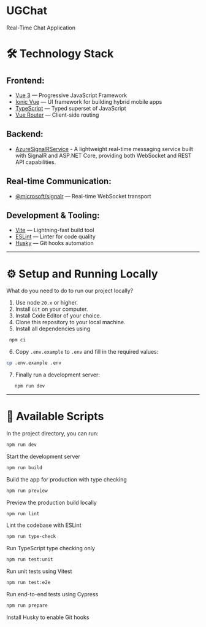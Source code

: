 # UGChat

Real-Time Chat Application

# 🛠 Technology Stack

## Frontend:

- [Vue 3](https://vuejs.org/) — Progressive JavaScript Framework
- [Ionic Vue](https://ionicframework.com/) — UI framework for building hybrid mobile apps
- [TypeScript](https://www.typescriptlang.org/) — Typed superset of JavaScript
- [Vue Router](https://router.vuejs.org/) — Client-side routing

## Backend:

- [AzureSignalRService](https://github.com/NickSuomi/AzureSignalRService) - A lightweight real-time messaging service built with SignalR and ASP.NET Core, providing both WebSocket and REST API capabilities.

## Real-time Communication:

- [@microsoft/signalr](https://www.npmjs.com/package/@microsoft/signalr) — Real-time WebSocket transport

## Development & Tooling:

- [Vite](https://vitejs.dev/) — Lightning-fast build tool
- [ESLint](https://eslint.org/) — Linter for code quality
- [Husky](https://typicode.github.io/husky/) — Git hooks automation

---

# ⚙️ Setup and Running Locally

What do you need to do to run our project locally?

1. Use node `20.x` or higher.
2. Install `Git` on your computer.
3. Install Code Editor of your choice.
4. Clone this repository to your local machine.
5. Install all dependencies using

```bash
 npm ci
```

6. Copy `.env.example` to `.env` and fill in the required values:

```bash
cp .env.example .env
```

7. Finally run a development server:

```bash
   npm run dev
```

---

# 📜 Available Scripts

In the project directory, you can run:

```bash
npm run dev
```

Start the development server

```bash
npm run build
```

Build the app for production with type checking

```bash
npm run preview
```

Preview the production build locally

```bash
npm run lint
```

Lint the codebase with ESLint

```bash
npm run type-check
```

Run TypeScript type checking only

```bash
npm run test:unit
```

Run unit tests using Vitest

```bash
npm run test:e2e
```

Run end-to-end tests using Cypress

```bash
npm run prepare
```

Install Husky to enable Git hooks
